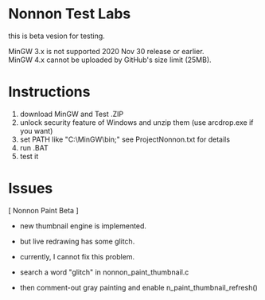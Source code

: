# Nonnon Test Labs

this is beta vesion for testing.<br>

MinGW 3.x is not supported 2020 Nov 30 release or earlier.<br>
MinGW 4.x cannot be uploaded by GitHub's size limit (25MB).<br>

# Instructions

1. download MinGW and Test .ZIP<br>
2. unlock security feature of Windows and unzip them (use arcdrop.exe if you want)<br>
3. set PATH like "C:\MinGW\bin;" see ProjectNonnon.txt for details<br>
4. run .BAT<br>
5. test it<br>

# Issues

[ Nonnon Paint Beta ]<br>

+ new thumbnail engine is implemented.
+ but live redrawing has some glitch.
+ currently, I cannot fix this problem.

+ search a word "glitch" in nonnon_paint_thumbnail.c
+ then comment-out gray painting and enable n_paint_thumbnail_refresh()
